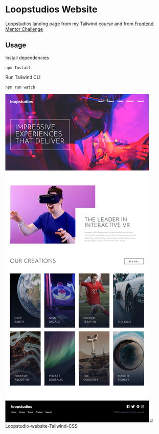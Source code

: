 # Loopstudios Website

Loopstudios landing page from my Tailwind course and from [Frontend Mentor Challenge](https://www.frontendmentor.io/challenges/loopstudios-landing-page-N88J5Onjw)

## Usage

Install dependencies

```
npm Install
```

Run Tailwind CLI

```
npm run watch
```

![Alt text](images/loopstudios.png)
#   L o o p s t u d i o - w e b s i t e - T a i l w i n d - C S S 
 
 